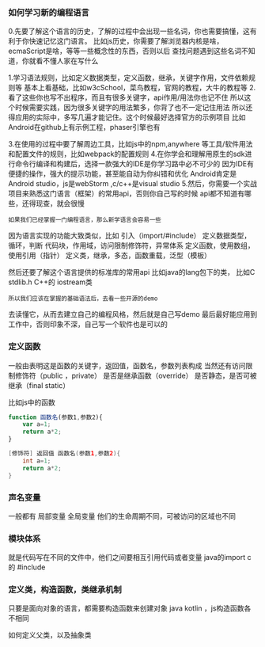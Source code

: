 ### 如何学习新的编程语言
0.先要了解这个语言的历史，了解的过程中会出现一些名词，你也需要搞懂，这有利于你快速记忆这门语言。
  比如js历史，你需要了解浏览器内核是啥，ecmaScript是啥，等等一些概念性的东西，否则以后
  查找问题遇到这些名词不知道，你就看不懂人家在写什么

1.学习语法规则，比如定义数据类型，定义函数，继承，关键字作用，文件依赖规则等
  基本上看基础，比如w3cSchool，菜鸟教程，官网的教程，大牛的教程等
2.看了这些你也写不出程序，而且有很多关键字，api作用/用法你也记不住
  所以这个时候需要实践，因为很多关键字的用法繁多，你背了也不一定记住用法
  所以还得应用的实际中，多写几遍才能记住。这个时候最好选择官方的示例项目
  比如Android在github上有示例工程，phaser引擎也有

3.在使用的过程中要了解周边工具，比如js中的npm,anywhere 等工具/软件用法
  和配置文件的规则，比如webpack的配置规则
4.在你学会和理解用原生的sdk进行命令行编译和构建后，选择一款强大的IDE是你学习路中必不可少的
  因为IDE有便捷的操作，强大的提示功能，甚至能自动为你纠错和优化
  Android肯定是Android studio，js是webStorm ,c/c++是visual studio
5.然后，你需要一个实战项目来熟悉这门语言（框架）的常用api，否则你自己写的时候
  api都不知道有哪些，还得现查，就会很慢



    如果我们已经掌握一门编程语言，那么新学语言会容易一些
因为语言实现的功能大致类似，比如
引入（import/#include）
定义数据类型，循环，判断
代码块，作用域，访问限制修饰符，异常体系
定义函数，使用数组，使用引用（指针）
定义类，继承，多态，函数重载，泛型（模板）

然后还要了解这个语言提供的标准库的常用api
比如java的lang包下的类，
比如C stdlib.h
C++的 iostream类

    所以我们应该在掌握的基础语法后，去看一些开源的demo
去读懂它，从而去建立自己的编程风格，然后就是自己写demo
最后最好能应用到工作中，否则印象不深，自己写一个软件也是可以的


### 定义函数
一般由表明这是函数的关键字，返回值，函数名，参数列表构成
当然还有访问限制修饰符（public ，private）
是否是继承函数（override）
是否静态，是否可被继承（final static）


比如js中的函数
```javascript
function 函数名(参数1,参数2){
    var a=1;
    return a*2;
}

```
```java
[修饰符] 返回值 函数名(参数1,参数2){
    int a=1;
    return a*2;
}

```


### 声名变量
一般都有
局部变量
全局变量
他们的生命周期不同，可被访问的区域也不同

### 模块体系
就是代码写在不同的文件中，他们之间要相互引用代码或者变量
java的import c的 #include

### 定义类，构造函数，类继承机制
只要是面向对象的语言，都需要构造函数来创建对象
java kotlin ，js构造函数各不相同

如何定义父类，以及抽象类